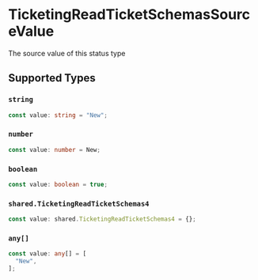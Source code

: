 # TicketingReadTicketSchemasSourceValue

The source value of this status type


## Supported Types

### `string`

```typescript
const value: string = "New";
```

### `number`

```typescript
const value: number = New;
```

### `boolean`

```typescript
const value: boolean = true;
```

### `shared.TicketingReadTicketSchemas4`

```typescript
const value: shared.TicketingReadTicketSchemas4 = {};
```

### `any[]`

```typescript
const value: any[] = [
  "New",
];
```

